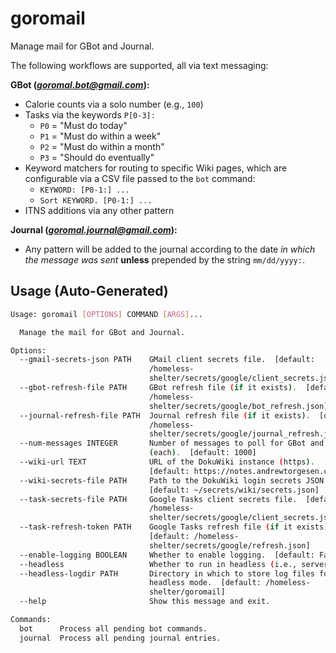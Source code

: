 # goromail

Manage mail for GBot and Journal.

The following workflows are supported, all via text messaging:

**GBot (*goromal.bot@gmail.com*):**

- Calorie counts via a solo number (e.g., `100`)
- Tasks via the keywords `P[0-3]:`
  - `P0` = "Must do today"
  - `P1` = "Must do within a week"
  - `P2` = "Must do within a month"
  - `P3` = "Should do eventually"
- Keyword matchers for routing to specific Wiki pages, which are configurable via a CSV file passed to the `bot` command:
  - `KEYWORD: [P0-1:] ...`
  - `Sort KEYWORD. [P0-1:] ...`
- ITNS additions via any other pattern

**Journal (*goromal.journal@gmail.com*):**

- Any pattern will be added to the journal according to the date *in which the message was sent* **unless** prepended by the string `mm/dd/yyyy:`.

## Usage (Auto-Generated)

```bash
Usage: goromail [OPTIONS] COMMAND [ARGS]...

  Manage the mail for GBot and Journal.

Options:
  --gmail-secrets-json PATH    GMail client secrets file.  [default:
                               /homeless-
                               shelter/secrets/google/client_secrets.json]
  --gbot-refresh-file PATH     GBot refresh file (if it exists).  [default:
                               /homeless-
                               shelter/secrets/google/bot_refresh.json]
  --journal-refresh-file PATH  Journal refresh file (if it exists).  [default:
                               /homeless-
                               shelter/secrets/google/journal_refresh.json]
  --num-messages INTEGER       Number of messages to poll for GBot and Journal
                               (each).  [default: 1000]
  --wiki-url TEXT              URL of the DokuWiki instance (https).
                               [default: https://notes.andrewtorgesen.com]
  --wiki-secrets-file PATH     Path to the DokuWiki login secrets JSON file.
                               [default: ~/secrets/wiki/secrets.json]
  --task-secrets-file PATH     Google Tasks client secrets file.  [default:
                               /homeless-
                               shelter/secrets/google/client_secrets.json]
  --task-refresh-token PATH    Google Tasks refresh file (if it exists).
                               [default: /homeless-
                               shelter/secrets/google/refresh.json]
  --enable-logging BOOLEAN     Whether to enable logging.  [default: False]
  --headless                   Whether to run in headless (i.e., server) mode.
  --headless-logdir PATH       Directory in which to store log files for
                               headless mode.  [default: /homeless-
                               shelter/goromail]
  --help                       Show this message and exit.

Commands:
  bot      Process all pending bot commands.
  journal  Process all pending journal entries.

```

